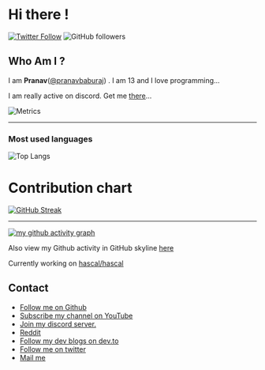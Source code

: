 
# Hi there !

[![Twitter Follow](https://img.shields.io/twitter/follow/_pranavbaburaj?label=Follow)](https://twitter.com/intent/follow?screen_name=_pranavbaburaj)
![GitHub followers](https://img.shields.io/github/followers/pranavbaburaj?label=Follow&style=social)



## Who Am I ?
  I am **Pranav**([@pranavbaburaj](https://twitter.com/_pranavbaburaj)) . I am 13 and I love programming...
  
  I am really active on discord. Get me [there](https://discord.com/users/763820556491161650)...
 
![Metrics](https://metrics.lecoq.io/pranavbaburaj)
<hr>


### Most used languages
![Top Langs](https://github-readme-stats.vercel.app/api/top-langs/?username=pranavbaburaj&theme=tokyonight&layout=compact&hide_title=true)



# Contribution chart
[![GitHub Streak](https://github-readme-streak-stats.herokuapp.com/?user=pranavbaburaj&theme=dark&background=0D1117)]()

<hr>

[![my github activity graph](https://activity-graph.herokuapp.com/graph?username=pranavbaburaj)](https://github.com/pranavbaburaj/github-readme-activity-graph&hide_border=true)

Also view my Github activity in GitHub skyline [here](https://skyline.github.com/pranavbaburaj/2020)

Currently working on [hascal/hascal](https://github.com/hascal/hascal)

## Contact

 - [Follow me on Github](https://github.com/pranavbaburaj)
 - [Subscribe my channel on YouTube](https://www.youtube.com/channel/UCXUbqWoz5V_Hoeofgbf6Mbw)
 - [Join my discord server.](https://discord.gg/vzcNRVrHR5)
 - [Reddit](https://www.reddit.com/user/pranavbaburaj)
 - [Follow my dev blogs on dev.to](https://dev.to/pranavbaburaj)
 - [Follow me on twitter](https://twitter.com/baburaj_pranav)
 - [Mail me](mailto:code-roller@googlegroups.com)
